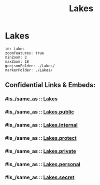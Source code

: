 ﻿---
aliases:
- Lakes
confidential: public
cssclasses: geo-Region
draft: false
expiryDate: 
isDeleted: false
isReadOnly: false
keywords: 
Languages:
- de
layout: 
license: "CC BY-SA 4.0"
linkTitle: 
location:
- 52.48
- 9.33
publish: true
publishDate: 
source: "https://datahub.io/core/country-codes"
tags:
- geo/Country/Region
title: Lakes
type: geo-Region
---

# Lakes

```leaflet
id: Lakes
zoomFeatures: true 
minZoom: 2 
maxZoom: 18
geojsonFolder: ./Lakes/
markerFolder: ./Lakes/
```


## Confidential Links & Embeds: 

### #is_/same_as :: [Lakes](/_Standards/Earth/Continent/Europe/Europe~Central/Germany/Germany~West/Niedersachsen/Lakes.md) 

### #is_/same_as :: [Lakes.public](/_public/Earth/Continent/Europe/Europe~Central/Germany/Germany~West/Niedersachsen/Lakes.public.md) 

### #is_/same_as :: [Lakes.internal](/_internal/Earth/Continent/Europe/Europe~Central/Germany/Germany~West/Niedersachsen/Lakes.internal.md) 

### #is_/same_as :: [Lakes.protect](/_protect/Earth/Continent/Europe/Europe~Central/Germany/Germany~West/Niedersachsen/Lakes.protect.md) 

### #is_/same_as :: [Lakes.private](/_private/Earth/Continent/Europe/Europe~Central/Germany/Germany~West/Niedersachsen/Lakes.private.md) 

### #is_/same_as :: [Lakes.personal](/_personal/Earth/Continent/Europe/Europe~Central/Germany/Germany~West/Niedersachsen/Lakes.personal.md) 

### #is_/same_as :: [Lakes.secret](/_secret/Earth/Continent/Europe/Europe~Central/Germany/Germany~West/Niedersachsen/Lakes.secret.md)

